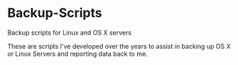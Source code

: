 # Backup-Scripts
Backup scripts for Linux and OS X servers

These are scripts I've developed over the years to assist in backing up OS X or Linux Servers and reporting data back to me.